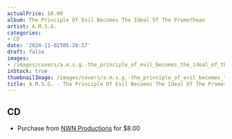 ```yaml
---
actualPrice: $8.00
album: The Principle Of Evil Becomes The Ideal Of The Promethean
artist: A.M.S.G.
categories:
- CD
date: '2024-11-02T05:26:57'
draft: false
images:
- /images/covers/a.m.s.g.-the_principle_of_evil_becomes_the_ideal_of_the_promethean.jpg
inStock: true
thumbnailImage: /images/covers/a.m.s.g.-the_principle_of_evil_becomes_the_ideal_of_the_promethean-thumb.jpg
title: A.M.S.G. - The Principle Of Evil Becomes The Ideal Of The Promethean
---
```


## CD
* Purchase from [NWN Productions](http://shop.nwnprod.com/index.php?route=product/product&path=93&product_id=5855&sort=pd.name&order=ASC) for $8.00
